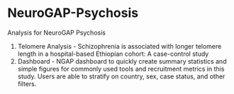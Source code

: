 # NeuroGAP-Psychosis
Analysis for NeuroGAP Psychosis

1. Telomere Analysis - Schizophrenia is associated with longer telomere length in a hospital-based Ethiopian cohort: A case-control study
2. Dashboard - NGAP dashboard to quickly create summary statistics and simple figures for commonly used tools and recruitment metrics in this study. Users are able to stratify on country, sex, case status, and other filters. 
